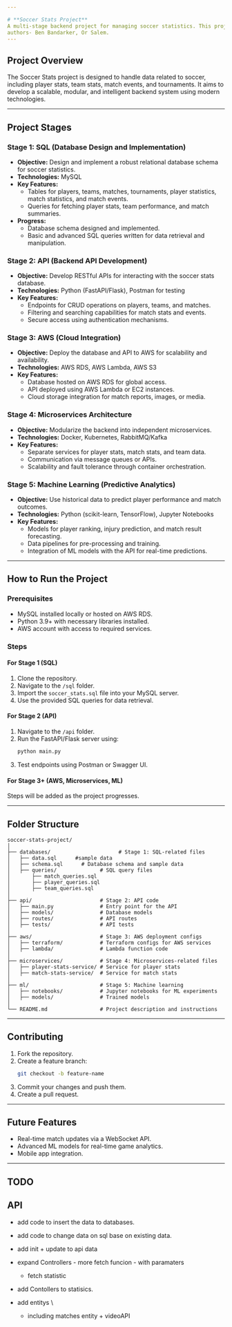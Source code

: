 ```yaml
---

# **Soccer Stats Project**  
A multi-stage backend project for managing soccer statistics. This project evolves through various stages, incorporating SQL databases, APIs, cloud services (AWS), microservices architecture, and machine learning.  
authors- Ben Bandarker, Or Salem.
---
```


## **Project Overview**  
The Soccer Stats project is designed to handle data related to soccer, including player stats, team stats, match events, and tournaments. It aims to develop a scalable, modular, and intelligent backend system using modern technologies.

---

## **Project Stages**  

### **Stage 1: SQL (Database Design and Implementation)**  
- **Objective:** Design and implement a robust relational database schema for soccer statistics.  
- **Technologies:** MySQL  
- **Key Features:**  
  - Tables for players, teams, matches, tournaments, player statistics, match statistics, and match events.  
  - Queries for fetching player stats, team performance, and match summaries.  
- **Progress:**  
  - Database schema designed and implemented.  
  - Basic and advanced SQL queries written for data retrieval and manipulation.  

### **Stage 2: API (Backend API Development)**  
- **Objective:** Develop RESTful APIs for interacting with the soccer stats database.  
- **Technologies:** Python (FastAPI/Flask), Postman for testing  
- **Key Features:**  
  - Endpoints for CRUD operations on players, teams, and matches.  
  - Filtering and searching capabilities for match stats and events.  
  - Secure access using authentication mechanisms.  

### **Stage 3: AWS (Cloud Integration)**  
- **Objective:** Deploy the database and API to AWS for scalability and availability.  
- **Technologies:** AWS RDS, AWS Lambda, AWS S3  
- **Key Features:**  
  - Database hosted on AWS RDS for global access.  
  - API deployed using AWS Lambda or EC2 instances.  
  - Cloud storage integration for match reports, images, or media.  

### **Stage 4: Microservices Architecture**  
- **Objective:** Modularize the backend into independent microservices.  
- **Technologies:** Docker, Kubernetes, RabbitMQ/Kafka  
- **Key Features:**  
  - Separate services for player stats, match stats, and team data.  
  - Communication via message queues or APIs.  
  - Scalability and fault tolerance through container orchestration.  

### **Stage 5: Machine Learning (Predictive Analytics)**  
- **Objective:** Use historical data to predict player performance and match outcomes.  
- **Technologies:** Python (scikit-learn, TensorFlow), Jupyter Notebooks  
- **Key Features:**  
  - Models for player ranking, injury prediction, and match result forecasting.  
  - Data pipelines for pre-processing and training.  
  - Integration of ML models with the API for real-time predictions.  

---

## **How to Run the Project**  

### **Prerequisites**  
- MySQL installed locally or hosted on AWS RDS.  
- Python 3.9+ with necessary libraries installed.  
- AWS account with access to required services.  

### **Steps**  

#### **For Stage 1 (SQL)**  
1. Clone the repository.  
2. Navigate to the `/sql` folder.  
3. Import the `soccer_stats.sql` file into your MySQL server.  
4. Use the provided SQL queries for data retrieval.  

#### **For Stage 2 (API)**  
1. Navigate to the `/api` folder.  
2. Run the FastAPI/Flask server using:  
   ```bash
   python main.py
   ```  
3. Test endpoints using Postman or Swagger UI.  

#### **For Stage 3+ (AWS, Microservices, ML)**  
Steps will be added as the project progresses.  

---

## **Folder Structure**  
```plaintext
soccer-stats-project/
│
├── databases/                      # Stage 1: SQL-related files
│   ├── data.sql      #sample data
│   ├── schema.sql      # Database schema and sample data
│   ├── queries/              # SQL query files
│       ├── match_queries.sql      
│       ├── player_queries.sql  
│       ├── team_queries.sql  
│
├── api/                      # Stage 2: API code
│   ├── main.py               # Entry point for the API
│   ├── models/               # Database models
│   ├── routes/               # API routes
│   ├── tests/                # API tests
│
├── aws/                      # Stage 3: AWS deployment configs
│   ├── terraform/            # Terraform configs for AWS services
│   ├── lambda/               # Lambda function code
│
├── microservices/            # Stage 4: Microservices-related files
│   ├── player-stats-service/ # Service for player stats
│   ├── match-stats-service/  # Service for match stats
│
├── ml/                       # Stage 5: Machine learning
│   ├── notebooks/            # Jupyter notebooks for ML experiments
│   ├── models/               # Trained models
│
└── README.md                 # Project description and instructions
```

---

## **Contributing**  
1. Fork the repository.  
2. Create a feature branch:  
   ```bash
   git checkout -b feature-name
   ```  
3. Commit your changes and push them.  
4. Create a pull request.  

---

## **Future Features**  
- Real-time match updates via a WebSocket API.  
- Advanced ML models for real-time game analytics.  
- Mobile app integration.  

---



## TODO
## API
  - add code to insert the data to databases.
  - add code to change data on sql base on existing data.
  - add init + update to api data
  - expand Controllers - more fetch funcion - with paramaters
    - fetch statistic
  - add Contollers to statisics.
    
  - add entitys \
    - including matches entity + videoAPI